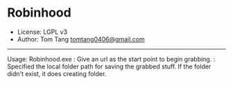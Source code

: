 # Robinhood #

- License: LGPL v3
- Author: Tom Tang <tomtang0406@gmail.com>
---------------------------------------------
Usage:
Robinhood.exe <url> <save website folder>
 <url>:
     Give an url as the start point to begin grabbing.
 <save website folder>:
     Specified the local folder path for saving the grabbed stuff.
     If the folder didn't exist, it does creating folder.
